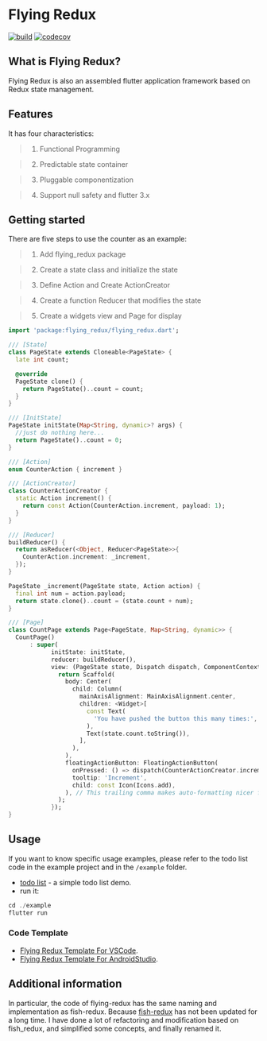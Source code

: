 <!--
This README describes the package. If you publish this package to pub.dev,
this README's contents appear on the landing page for your package.

For information about how to write a good package README, see the guide for
[writing package pages](https://dart.dev/guides/libraries/writing-package-pages).

For general information about developing packages, see the Dart guide for
[creating packages](https://dart.dev/guides/libraries/create-library-packages)
and the Flutter guide for
[developing packages and plugins](https://flutter.dev/developing-packages).
-->

[//]: # (<p align="center"><img src="./dr.png" align="center" width="175"></p>)

<h1>Flying Redux</h1>

[![build](https://github.com/GavinHome/flying-redux/actions/workflows/build.yml/badge.svg?branch=master)](https://github.com/GavinHome/flying-redux/actions/workflows/build.yml) [![codecov](https://codecov.io/gh/gavinhome/flying-redux/branch/master/graph/badge.svg)](https://codecov.io/gh/gvinhome/flying-redux)



## What is Flying Redux?

Flying Redux is also an assembled flutter application framework based on Redux state management.

## Features

It has four characteristics:

> 1. Functional Programming

> 2. Predictable state container

> 3. Pluggable componentization

> 4. Support null safety and flutter 3.x

## Getting started

There are five steps to use the counter as an example:

> 1. Add flying_redux package

> 2. Create a state class and initialize the state

> 3. Define Action and Create ActionCreator

> 4. Create a function Reducer that modifies the state

> 5. Create a widgets view and Page for display

```dart
import 'package:flying_redux/flying_redux.dart';

/// [State]
class PageState extends Cloneable<PageState> {
  late int count;

  @override
  PageState clone() {
    return PageState()..count = count;
  }
}

/// [InitState]
PageState initState(Map<String, dynamic>? args) {
  //just do nothing here...
  return PageState()..count = 0;
}

/// [Action]
enum CounterAction { increment }

/// [ActionCreator]
class CounterActionCreator {
  static Action increment() {
    return const Action(CounterAction.increment, payload: 1);
  }
}

/// [Reducer]
buildReducer() {
  return asReducer(<Object, Reducer<PageState>>{
    CounterAction.increment: _increment,
  });
}

PageState _increment(PageState state, Action action) {
  final int num = action.payload;
  return state.clone()..count = (state.count + num);
}

/// [Page]
class CountPage extends Page<PageState, Map<String, dynamic>> {
  CountPage()
      : super(
            initState: initState,
            reducer: buildReducer(),
            view: (PageState state, Dispatch dispatch, ComponentContext<PageState> ctx) {
              return Scaffold(
                body: Center(
                  child: Column(
                    mainAxisAlignment: MainAxisAlignment.center,
                    children: <Widget>[
                      const Text(
                        'You have pushed the button this many times:',
                      ),
                      Text(state.count.toString()),
                    ],
                  ),
                ),
                floatingActionButton: FloatingActionButton(
                  onPressed: () => dispatch(CounterActionCreator.increment()),
                  tooltip: 'Increment',
                  child: const Icon(Icons.add),
                ), // This trailing comma makes auto-formatting nicer for build methods.
              );
            });
}
```

## Usage

If you want to know specific usage examples, please refer to the todo list code in the example project and in the `/example` folder.

-   [todo list](example) - a simple todo list demo.
-   run it:

``` dart
cd ./example
flutter run
```

### Code Template

-   [Flying Redux Template For VSCode](https://github.com/GavinHome/flying-redux-template-for-vscode).
-   [Flying Redux Template For AndroidStudio](https://github.com/GavinHome/flying-redux-template-for-as).

## Additional information

In particular, the code of flying-redux has the same naming and implementation as fish-redux.
Because [fish-redux](https://github.com/alibaba/fish-redux) has not been updated for a long time. 
I have done a lot of refactoring and modification based on fish_redux, and simplified some concepts,
and finally renamed it. 
